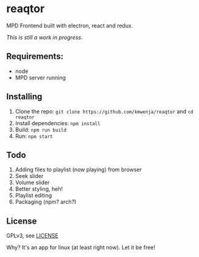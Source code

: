 # reaqtor

MPD Frontend built with electron, react and redux.

*This is still a work in progress*.

## Requirements:

- node
- MPD server running

## Installing

1. Clone the repo: `git clone https://github.com/kmwenja/reaqtor` and `cd reaqtor`
2. Install dependencies: `npm install`
3. Build: `npm run build`
4. Run: `npm start`

## Todo

1. Adding files to playlist (now playing) from browser
2. Seek slider
3. Volume slider
4. Better styling, heh!
5. Playlist editing
6. Packaging (npm? arch?)

## License

GPLv3, see [LICENSE](LICENSE.md)

Why? It's an app for linux (at least right now). Let it be free!
